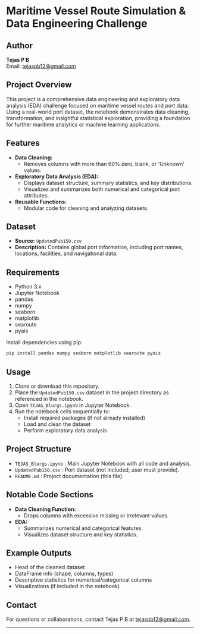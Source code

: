 # Maritime Vessel Route Simulation & Data Engineering Challenge

## Author
**Tejas P B**  
Email: tejaspb12@gmail.com

## Project Overview
This project is a comprehensive data engineering and exploratory data analysis (EDA) challenge focused on maritime vessel routes and port data. Using a real-world port dataset, the notebook demonstrates data cleaning, transformation, and insightful statistical exploration, providing a foundation for further maritime analytics or machine learning applications.

## Features
- **Data Cleaning:**
  - Removes columns with more than 60% zero, blank, or 'Unknown' values.
- **Exploratory Data Analysis (EDA):**
  - Displays dataset structure, summary statistics, and key distributions.
  - Visualizes and summarizes both numerical and categorical port attributes.
- **Reusable Functions:**
  - Modular code for cleaning and analyzing datasets.

## Dataset
- **Source:** `UpdatedPub150.csv`
- **Description:** Contains global port information, including port names, locations, facilities, and navigational data.

## Requirements
- Python 3.x
- Jupyter Notebook
- pandas
- numpy
- seaborn
- matplotlib
- searoute
- pyais

Install dependencies using pip:
```bash
pip install pandas numpy seaborn matplotlib searoute pyais
```

## Usage
1. Clone or download this repository.
2. Place the `UpdatedPub150.csv` dataset in the project directory as referenced in the notebook.
3. Open `TEJAS_Blurgs.ipynb` in Jupyter Notebook.
4. Run the notebook cells sequentially to:
    - Install required packages (if not already installed)
    - Load and clean the dataset
    - Perform exploratory data analysis

## Project Structure
- `TEJAS_Blurgs.ipynb` : Main Jupyter Notebook with all code and analysis.
- `UpdatedPub150.csv` : Port dataset (not included, user must provide).
- `README.md` : Project documentation (this file).

## Notable Code Sections
- **Data Cleaning Function:**
  - Drops columns with excessive missing or irrelevant values.
- **EDA:**
  - Summarizes numerical and categorical features.
  - Visualizes dataset structure and key statistics.

## Example Outputs
- Head of the cleaned dataset
- DataFrame info (shape, columns, types)
- Descriptive statistics for numerical/categorical columns
- Visualizations (if included in the notebook)

## Contact
For questions or collaborations, contact Tejas P B at [tejaspb12@gmail.com](mailto:tejaspb12@gmail.com).

---

